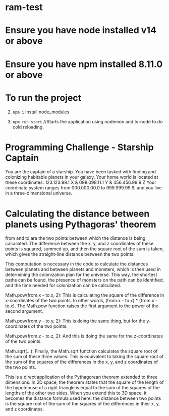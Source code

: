 # ram-test

# Ensure you have node installed v14 or above
# Ensure you have npm installed 8.11.0 or above


# To run the project

 2. `npm i` Install node_modules

 1. `npm run start` //Starts the application using nodemon and ts-node to do cold reloading.

# Programming Challenge - Starship Captain

You are the captain of a starship. You have been tasked with finding and colonizing habitable planets in your galaxy. 
Your home world is located at these coordinates: 123.123.99.1 X & 098.098.11.1 Y & 456.456.99.9 Z
Your coordinate system ranges from 000.000.00.0 to 999.999.99.9, and you live in a three-dimensional universe.


# Calculating the distance between planets using Pythagoras' theorem

from and to are the two points between which the distance is being calculated. The difference between the x, y, and z coordinates of these points is squared, summed up, and then the square root of the sum is taken, which gives the straight-line distance between the two points.

This computation is necessary in the code to calculate the distances between planets and between planets and monsters, which is then used in determining the colonization plan for the universe. This way, the shortest paths can be found, the presence of monsters on the path can be identified, and the time needed for colonization can be calculated.

Math.pow(from.x - to.x, 2): This is calculating the square of the difference in x-coordinates of the two points. In other words, (from.x - to.x) * (from.x - to.x). The Math.pow function raises the first argument to the power of the second argument.

Math.pow(from.y - to.y, 2): This is doing the same thing, but for the y-coordinates of the two points.

Math.pow(from.z - to.z, 2): And this is doing the same for the z-coordinates of the two points.

Math.sqrt(...): Finally, the Math.sqrt function calculates the square root of the sum of these three values. This is equivalent to taking the square root of the sum of the squares of the differences in the x, y, and z coordinates of the two points.

This is a direct application of the Pythagorean theorem extended to three dimensions. In 2D space, the theorem states that the square of the length of the hypotenuse of a right triangle is equal to the sum of the squares of the lengths of the other two sides. When you extend this to 3D space, it becomes the distance formula used here: the distance between two points is the square root of the sum of the squares of the differences in their x, y, and z coordinates.